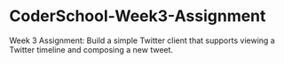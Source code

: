 # CoderSchool-Week3-Assignment
Week 3 Assignment: Build a simple Twitter client that supports viewing a Twitter timeline and composing a new tweet.
